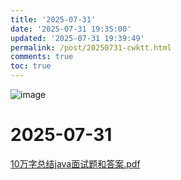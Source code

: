 ```yaml
---
title: '2025-07-31'
date: '2025-07-31 19:35:00'
updated: '2025-07-31 19:39:49'
permalink: /post/20250731-cwktt.html
comments: true
toc: true
---
```




![image](https://p8.qhimg.com/bdr/__85/t018169178b3466739e.jpg)

# 2025-07-31

[10万字总结java面试题和答案.pdf](assets/10万字总结java面试题和答案-20250731193502-d1f2xa3.pdf)

‍
